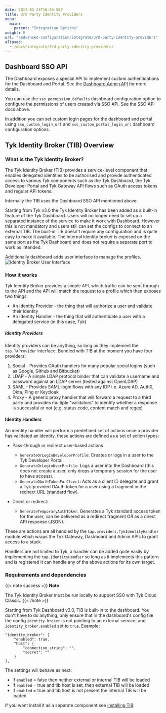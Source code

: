 ```yaml
---
date: 2017-03-24T16:56:58Z
title: 3rd Party Identity Providers
menu:
  main:
    parent: "Integration Options"
weight: 0
url: "/advanced-configuration/integrate/3rd-party-identity-providers"
aliases:
  - /docs/integrate/3rd-party-identity-providers/
---
```


## Dashboard SSO API
The Dashboard exposes a special API to implement custom authentications for the Dashboard and Portal. See the [Dashboard Admin API](/docs/tyk-apis/tyk-dashboard-admin-api/sso/) for more details.

You can use the `sso_permission_defaults` dashboard configuration option to configure the permissions of users created via SSO API. See the SSO API docs above.

In addition you can set custom login pages for the dashboard and portal using `sso_custom_login_url` and `sso_custom_portal_login_url` dashboard configuration options.

## Tyk Identity Broker (TIB) Overview 

### What is the Tyk Identity Broker?

The Tyk Identity Broker (TIB) provides a service-level component that enables delegated identities to be authorised and provide authenticated access to various Tyk components such as the Tyk Dashboard, the Tyk Developer Portal and Tyk Gateway API flows such as OAuth access tokens and regular API tokens.

Internally the TIB uses the Dashboard SSO API mentioned above.

Starting from Tyk v3.0 the Tyk Identity Broker has been added as a built-in feature of the Tyk Dashboard. Users will no longer need to set up a separated instance of the service to make it work with Dashboard. However this is not mandatory and users still can set the configs to connect to an external TIB. The built-in TIB doesn't require any configuration and is quite easy to make it available. The internal identity broker is exposed on the same port as the Tyk Dashboard and does not require a separate port to work as intended.

Additionally dashboard adds user interface to manage the profiles. 
![Identity Broker User Interface](https://user-images.githubusercontent.com/35005482/82677001-f20fb600-9c64-11ea-8ed3-2973b1d51463.gif)

### How it works

Tyk Identity Broker provides a simple API, which traffic can be sent through to the API and the API will match the request to a profile which then exposes two things:

*   An Identity Provider - the thing that will authorize a user and validate their identity
*   An Identity Handler - the thing that will authenticate a user with a delegated service (in this case, Tyk)

##### Identity Providers

Identity providers can be anything, so long as they implement the `tap.TAProvider` interface. Bundled with TIB at the moment you have four providers:

1.  Social - Provides OAuth handlers for many popular social logins (such as Google, Github and Bitbucket)
2.  LDAP - A simple LDAP protocol binder that can validate a username and password against an LDAP server (tested against OpenLDAP)
3.  SAML - Provides SAML login flows with any IDP i.e. Azure AD, Auth0, Okta, Ping or Keycloak
3.  Proxy - A generic proxy handler that will forward a request to a third party and provides multiple "validators" to identify whether a response is successful or not (e.g. status code, content match and regex)

#### Identity Handlers

An identity handler will perform a predefined set of actions once a provider has validated an identity, these actions are defined as a set of action types:

*   Pass-through or redirect user-based actions
    
    *   `GenerateOrLoginDeveloperProfile`: Creates or logs in a user to the Tyk Developer Portal.
    *   `GenerateOrLoginUserProfile`: Logs a user into the Dashboard (this does not create a user, only drops a temporary session for the user to have access).
    *   `GenerateOAuthTokenForClient`: Acts as a client ID delegate and grant a Tyk-provided OAuth token for a user using a fragment in the redirect URL (standard flow).

*   Direct or redirect:
    
    *   `GenerateTemporaryAuthToken`: Generates a Tyk standard access token for the user, can be delivered as a redirect fragment OR as a direct API response (JSON).

These are actions are all handled by the `tap.providers.TykIdentityHandler` module which wraps the Tyk Gateway, Dashboard and Admin APIs to grant access to a stack.

Handlers are not limited to Tyk, a handler can be added quite easily by implementing the `tap.IdentityHandler` so long as it implements this pattern and is registered it can handle any of the above actions for its own target.

### Requirements and dependencies

{{< note success >}}
**Note**  

The Tyk Identity Broker must be run locally to support SSO with Tyk Cloud Classic. 
{{< /note >}}

Starting from Tyk Dashboard v3.0, TIB is built-in to the dashboard. 
You don't have to do anything, only ensure that in the dashboard's config file the config `identity_broker` is not pointing to an external service, and `identity_broker.enabled` set to `true`. Example:

```
"identity_broker": {
    "enabled": true,
    "host": {
        "connection_string": "",
        "secret": ""
    }
},
```

The settings will behave as next:

* If `enabled` = false then neither external or internal TIB will be loaded
* If `enabled` = true and tib host is set, then external TIB will be loaded
* If `enabled` = true and tib host is not present the internal TIB will be loaded

If you want install it as a separate component see [installing TIB](/docs/tyk-identity-broker/getting-started#installation).
